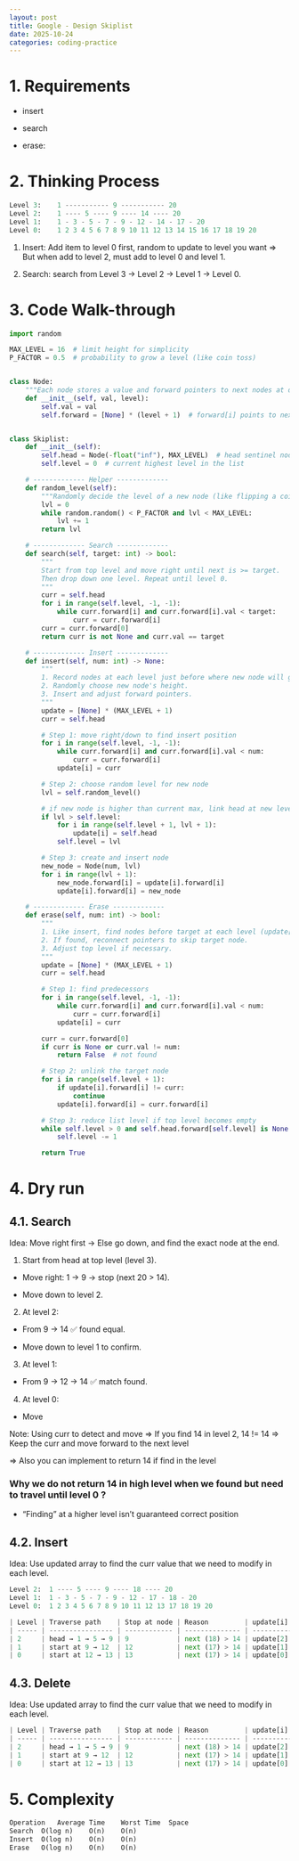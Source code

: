 ```yaml
---
layout: post
title: Google - Design Skiplist
date: 2025-10-24
categories: coding-practice
---
```


# 1. Requirements

- insert

- search

- erase:


# 2. Thinking Process

```python
Level 3:    1 ----------- 9 ----------- 20
Level 2:    1 ---- 5 ---- 9 ---- 14 ---- 20
Level 1:    1 - 3 - 5 - 7 - 9 - 12 - 14 - 17 - 20
Level 0:    1 2 3 4 5 6 7 8 9 10 11 12 13 14 15 16 17 18 19 20

```
1. Insert: Add item to level 0 first, random to update to level you want => But when add to level 2, must add to level 0 and level 1.

2. Search: search from Level 3 -> Level 2 -> Level 1 -> Level 0.

# 3. Code Walk-through


```python
import random

MAX_LEVEL = 16  # limit height for simplicity
P_FACTOR = 0.5  # probability to grow a level (like coin toss)


class Node:
    """Each node stores a value and forward pointers to next nodes at different levels."""
    def __init__(self, val, level):
        self.val = val
        self.forward = [None] * (level + 1)  # forward[i] points to next node at level i


class Skiplist:
    def __init__(self):
        self.head = Node(-float("inf"), MAX_LEVEL)  # head sentinel node
        self.level = 0  # current highest level in the list

    # ------------- Helper -------------
    def random_level(self):
        """Randomly decide the level of a new node (like flipping a coin)."""
        lvl = 0
        while random.random() < P_FACTOR and lvl < MAX_LEVEL:
            lvl += 1
        return lvl

    # ------------- Search -------------
    def search(self, target: int) -> bool:
        """
        Start from top level and move right until next is >= target.
        Then drop down one level. Repeat until level 0.
        """
        curr = self.head
        for i in range(self.level, -1, -1):
            while curr.forward[i] and curr.forward[i].val < target:
                curr = curr.forward[i]
        curr = curr.forward[0]
        return curr is not None and curr.val == target

    # ------------- Insert -------------
    def insert(self, num: int) -> None:
        """
        1. Record nodes at each level just before where new node will go.
        2. Randomly choose new node's height.
        3. Insert and adjust forward pointers.
        """
        update = [None] * (MAX_LEVEL + 1)
        curr = self.head

        # Step 1: move right/down to find insert position
        for i in range(self.level, -1, -1):
            while curr.forward[i] and curr.forward[i].val < num:
                curr = curr.forward[i]
            update[i] = curr

        # Step 2: choose random level for new node
        lvl = self.random_level()

        # if new node is higher than current max, link head at new levels
        if lvl > self.level:
            for i in range(self.level + 1, lvl + 1):
                update[i] = self.head
            self.level = lvl

        # Step 3: create and insert node
        new_node = Node(num, lvl)
        for i in range(lvl + 1):
            new_node.forward[i] = update[i].forward[i]
            update[i].forward[i] = new_node

    # ------------- Erase -------------
    def erase(self, num: int) -> bool:
        """
        1. Like insert, find nodes before target at each level (update[]).
        2. If found, reconnect pointers to skip target node.
        3. Adjust top level if necessary.
        """
        update = [None] * (MAX_LEVEL + 1)
        curr = self.head

        # Step 1: find predecessors
        for i in range(self.level, -1, -1):
            while curr.forward[i] and curr.forward[i].val < num:
                curr = curr.forward[i]
            update[i] = curr

        curr = curr.forward[0]
        if curr is None or curr.val != num:
            return False  # not found

        # Step 2: unlink the target node
        for i in range(self.level + 1):
            if update[i].forward[i] != curr:
                continue
            update[i].forward[i] = curr.forward[i]

        # Step 3: reduce list level if top level becomes empty
        while self.level > 0 and self.head.forward[self.level] is None:
            self.level -= 1

        return True
```

# 4. Dry run

## 4.1. Search

Idea: Move right first -> Else go down, and find the exact node at the end.

1. Start from head at top level (level 3).

- Move right: 1 → 9 → stop (next 20 > 14).

- Move down to level 2.

2. At level 2:

- From 9 → 14 ✅ found equal.

- Move down to level 1 to confirm.

3. At level 1:

- From 9 → 12 → 14 ✅ match found.

4. At level 0:

- Move

Note: Using curr to detect and move => If you find 14 in level 2, 14 != 14 => Keep the curr and move forward to the next level

=> Also you can implement to return 14 if find in the level

### Why we do not return 14 in high level when we found but need to travel until level 0 ?

- “Finding” at a higher level isn’t guaranteed correct position

## 4.2. Insert

Idea: Use updated array to find the curr value that we need to modify in each level.

```python
Level 2:  1 ---- 5 ---- 9 ---- 18 ---- 20
Level 1:  1 - 3 - 5 - 7 - 9 - 12 - 17 - 18 - 20
Level 0:  1 2 3 4 5 6 7 8 9 10 11 12 13 17 18 19 20
```

```python
| Level | Traverse path    | Stop at node | Reason         | update[i]      |
| ----- | ---------------- | ------------ | -------------- | -------------- |
| 2     | head → 1 → 5 → 9 | 9            | next (18) > 14 | update[2] = 9  |
| 1     | start at 9 → 12  | 12           | next (17) > 14 | update[1] = 12 |
| 0     | start at 12 → 13 | 13           | next (17) > 14 | update[0] = 13 |

```

## 4.3. Delete

Idea: Use updated array to find the curr value that we need to modify in each level.

```python
| Level | Traverse path    | Stop at node | Reason         | update[i]      |
| ----- | ---------------- | ------------ | -------------- | -------------- |
| 2     | head → 1 → 5 → 9 | 9            | next (18) > 14 | update[2] = 9  |
| 1     | start at 9 → 12  | 12           | next (17) > 14 | update[1] = 12 |
| 0     | start at 12 → 13 | 13           | next (17) > 14 | update[0] = 13 |

```

# 5. Complexity

```python
Operation	Average Time	Worst Time	Space
Search	O(log n)	O(n)	O(n)
Insert	O(log n)	O(n)	O(n)
Erase	O(log n)	O(n)	O(n)
```